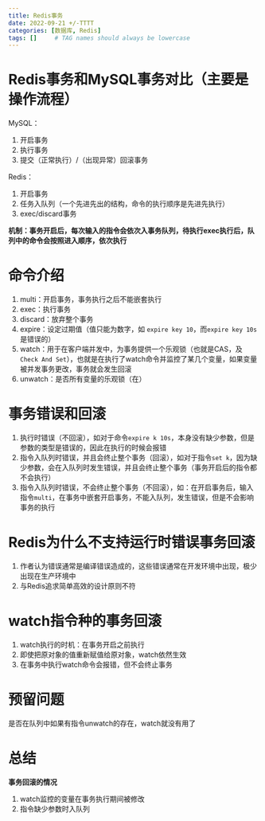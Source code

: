 ```yaml
---
title: Redis事务
date: 2022-09-21 +/-TTTT
categories: [数据库, Redis]
tags: []     # TAG names should always be lowercase
---
```


# Redis事务和MySQL事务对比（主要是操作流程）
MySQL：

1. 开启事务
2. 执行事务
3. 提交（正常执行）/（出现异常）回滚事务

Redis：

1. 开启事务
2. 任务入队列（一个先进先出的结构，命令的执行顺序是先进先执行）
3. exec/discard事务

**机制：事务开启后，每次输入的指令会依次入事务队列，待执行exec执行后，队列中的命令会按照进入顺序，依次执行**

# 命令介绍
1. multi：开启事务，事务执行之后不能嵌套执行
2. exec：执行事务
3. discard：放弃整个事务
4. expire：设定过期值（值只能为数字，如 `expire key 10`，而`expire key 10s`是错误的）
5. watch：用于在客户端并发中，为事务提供一个乐观锁（也就是CAS，及`Check And Set`），也就是在执行了watch命令并监控了某几个变量，如果变量被并发事务更改，事务就会发生回滚
6. unwatch：是否所有变量的乐观锁（在）

# 事务错误和回滚
1. 执行时错误（不回滚），如对于命令`expire k 10s`，本身没有缺少参数，但是参数的类型是错误的，因此在执行的时候会报错
2. 指令入队列时错误，并且会终止整个事务（回滚），如对于指令`set k`，因为缺少参数，会在入队列时发生错误，并且会终止整个事务（事务开启后的指令都不会执行）
3. 指令入队列时错误，不会终止整个事务（不回滚），如：在开启事务后，输入指令`multi`，在事务中嵌套开启事务，不能入队列，发生错误，但是不会影响事务的执行

# Redis为什么不支持运行时错误事务回滚
1. 作者认为错误通常是编译错误造成的，这些错误通常在开发环境中出现，极少出现在生产环境中
2. 与Redis追求简单高效的设计原则不符

# watch指令种的事务回滚
1. watch执行的时机：在事务开启之前执行
2. 即使把原对象的值重新赋值给原对象，watch依然生效
3. 在事务中执行watch命令会报错，但不会终止事务

# 预留问题
是否在队列中如果有指令unwatch的存在，watch就没有用了

# 总结

**事务回滚的情况**
1. watch监控的变量在事务执行期间被修改
2. 指令缺少参数时入队列